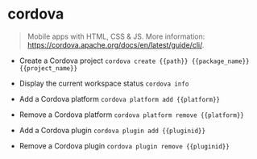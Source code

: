 # cordova
> Mobile apps with HTML, CSS & JS.
> More information: <https://cordova.apache.org/docs/en/latest/guide/cli/>.

- Create a Cordova project
`cordova create {{path}} {{package_name}} {{project_name}}`

- Display the current workspace status
`cordova info`

- Add a Cordova platform
`cordova platform add {{platform}}`

- Remove a Cordova platform
`cordova platform remove {{platform}}`

- Add a Cordova plugin
`cordova plugin add {{pluginid}}`

- Remove a Cordova plugin
`cordova plugin remove {{pluginid}}`
